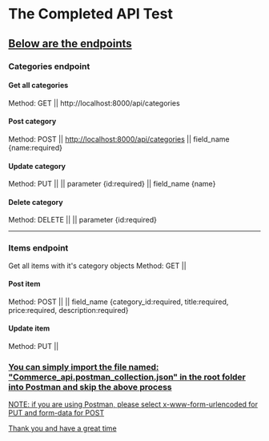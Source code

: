 <h1>The Completed API Test</h1>

<h2 style="text-decoration: underline"> Below are the endpoints </h2>

<h3>Categories endpoint </h3>

<h4>Get all categories</h4>
<label>Method: GET || http://localhost:8000/api/categories</label>

<h4>Post category</h4>
<label>Method: POST || <a href="http://localhost:8000/api/categories">http://localhost:8000/api/categories</a> || field_name {name:required}</label>

<h4>Update category</h4>
<label>Method: PUT || <a href="http://localhost:8000/api/categories/id"></a> || parameter {id:required} || field_name {name}</label>

<h4>Delete category</h4>
<label>Method: DELETE || <a href="http://localhost:8000/api/categories/id"></a> || parameter {id:required}</label>

<hr>

<h3>Items endpoint </h3>

Get all items with it's category objects
<label>Method: GET || <a href="http://localhost:8000/api/items"></a></label>

<h4>Post item</h4>
<label>Method: POST || <a href="http://localhost:8000/api/items"></a> || field_name {category_id:required, title:required, price:required, description:required}</label>

<h4>Update item</h4>
<label>Method: PUT || <a href="http://localhost:8000/api/items/id || parameter {id:required} || field_name {category_id, title, price, description} any of the fields will update the item</label>

<h4>Delete item</h4>
<label>Method: DELETE || <a href="http://localhost:8000/api/items/id || parameter {id:required}</label>


<h3>You can simply import the file named: "Commerce_api.postman_collection.json" in the root folder into Postman and skip the above process</h3>

<p>NOTE: if you are using Postman, please select x-www-form-urlencoded for PUT and form-data for POST</p>

Thank you and have a great time
